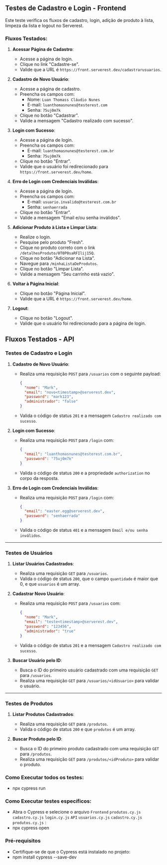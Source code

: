 ## Testes de Cadastro e Login - Frontend

Este teste verifica os fluxos de cadastro, login, adição de produto à lista, limpeza da lista e logout no Serverest.

### Fluxos Testados:

1. **Acessar Página de Cadastro**:
   - Acesse a página de login.
   - Clique no link "Cadastre-se".
   - Valide que a URL é `https://front.serverest.dev/cadastrarusuarios`.

2. **Cadastro de Novo Usuário**:
   - Acesse a página de cadastro.
   - Preencha os campos com:
     - Nome: `Luan Thomass Cláudio Nunes`
     - E-mail: `luanthomasnunes@testerest.com`
     - Senha: `75uj0m7k`
   - Clique no botão "Cadastrar".
   - Valide a mensagem "Cadastro realizado com sucesso".

3. **Login com Sucesso**:
   - Acesse a página de login.
   - Preencha os campos com:
     - E-mail: `luanthomasnunes@testerest.com.br`
     - Senha: `75uj0m7k`
   - Clique no botão "Entrar".
   - Valide que o usuário foi redirecionado para `https://front.serverest.dev/home`.

4. **Erro de Login com Credenciais Inválidas**:
   - Acesse a página de login.
   - Preencha os campos com:
     - E-mail: `usuario.invalido@testerest.com.br`
     - Senha: `senhaerrada`
   - Clique no botão "Entrar".
   - Valide a mensagem "Email e/ou senha inválidos".

5. **Adicionar Produto à Lista e Limpar Lista**:
   - Realize o login.
   - Pesquise pelo produto "Fresh".
   - Clique no produto correto com o link `/detalhesProduto/0T0P0saRFIlij15Q`.
   - Clique no botão "Adicionar na Lista".
   - Navegue para `/minhaListaDeProdutos`.
   - Clique no botão "Limpar Lista".
   - Valide a mensagem "Seu carrinho está vazio".

6. **Voltar à Página Inicial**:
   - Clique no botão "Página Inicial".
   - Valide que a URL é `https://front.serverest.dev/home`.

7. **Logout**:
   - Clique no botão "Logout".
   - Valide que o usuário foi redirecionado para a página de login.

## Fluxos Testados - API

### Testes de Cadastro e Login

1. **Cadastro de Novo Usuário**:
   - Realiza uma requisição `POST` para `/usuarios` com o seguinte payload:
     ```json
     {
       "nome": "Mark",
       "email": "novo<timestamp>@serverest.dev",
       "password": "mark123",
       "administrador": "false"
     }
     ```
   - Valida o código de status `201` e a mensagem `Cadastro realizado com sucesso`.

2. **Login com Sucesso**:
   - Realiza uma requisição `POST` para `/login` com:
     ```json
     {
       "email": "luanthomasnunes@testerest.com.br",
       "password": "75uj0m7k"
     }
     ```
   - Valida o código de status `200` e a propriedade `authorization` no corpo da resposta.

3. **Erro de Login com Credenciais Inválidas**:
   - Realiza uma requisição `POST` para `/login` com:
     ```json
     {
       "email": "easter.egg@serverest.dev",
       "password": "senhaerrada"
     }
     ```
   - Valida o código de status `401` e a mensagem `Email e/ou senha inválidos`.

---

### Testes de Usuários

1. **Listar Usuários Cadastrados**:
   - Realiza uma requisição `GET` para `/usuarios`.
   - Valida o código de status `200`, que o campo `quantidade` é maior que 0, e que `usuarios` é um array.

2. **Cadastrar Novo Usuário**:
   - Realiza uma requisição `POST` para `/usuarios` com:
     ```json
     {
       "nome": "Mark",
       "email": "teste<timestamp>@serverest.dev",
       "password": "123456",
       "administrador": "true"
     }
     ```
   - Valida o código de status `201` e a mensagem `Cadastro realizado com sucesso`.

3. **Buscar Usuário pelo ID**:
   - Busca o ID do primeiro usuário cadastrado com uma requisição `GET` para `/usuarios`.
   - Realiza uma requisição `GET` para `/usuarios/<idUsuario>` para validar o usuário.

---

### Testes de Produtos

1. **Listar Produtos Cadastrados**:
   - Realiza uma requisição `GET` para `/produtos`.
   - Valida o código de status `200` e que `produtos` é um array.

2. **Buscar Produto pelo ID**:
   - Busca o ID do primeiro produto cadastrado com uma requisição `GET` para `/produtos`.
   - Realiza uma requisição `GET` para `/produtos/<idProduto>` para validar o produto.

### Como Executar todos os testes:
   - npx cypress run

### Como Executar testes específicos:   
   - Abra o Cypress e selecione o arquivo `Frontend` `produtos.cy.js` `cadastro.cy.js` `login.cy.js` `API` `usuarios.cy.js` `cadastro.cy.js` `produtos.cy.js` :
   - npx cypress open

### Pré-requisitos
   - Certifique-se de que o Cypress está instalado no projeto:
   - npm install cypress --save-dev    